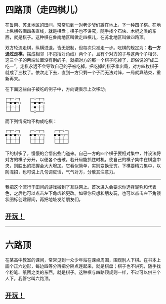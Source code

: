# 四路顶（走四棋儿）

在鲁南、苏北地区的田间，常常见到一对老少爷们蹲在地上，下一种四子棋。在地上纵横各画四条直线，就是棋盘；棋子也不讲究，随手找个石块、木棍之类的东西，就是棋子。这种棋在鲁南地区叫做走四棋儿，在苏北地区叫做四路顶。

双方轮流走棋，纵横进退，皆无限制，但每次只准走一步。吃棋的规定为：**若一方通过走棋**，摆成相邻（不包括对角线）两个子，且有个对方的子与这两个子相邻、这三个子的两端位置没有别的子，就把对方的那一个棋子吃掉了，即俗说的“成二吃一”。走棋永远不会导致自己的子被吃掉。把吃掉的棋子拿出局，对方四枚棋子就成了三枚了。依次走下去，直到一方只剩一个子而无法对阵，一局就算结束，重新再来。

在下面这些白子被吃的例子中，方向键表示上次移动。

```
┌─┬─↓─┐    ┌─↓─┬─┐
├─●─●─○    ├─●─●─○
├─┼─┼─┤    ├─●─┼─┤
└─┴─┴─┘    └─○─┴─┘
```

而下列情况均不构成吃棋：

```
┌─┬─↓─┐    ┌─↓─┬─┐    ┌─┬─↓─┐
●─●─●─○    ●─●─○─○    ●─●─○─┤
├─┼─┼─┤    ├─┼─┼─┤    ├─┼─┼─┤
└─┴─┴─┘    └─┴─┴─┘    └─┴─┴─┘
```

下的棋多了，慢慢的会悟出些门道来。自己一方的四个棋子要相对集中，并设法将对方的棋子分开，以便各个击破。若开局能抓住时机，使自己的棋子集中在棋盘中央，则胜出的把握会大大增加。它看似简单，实则变换无穷。下棋要精力集中，以防混招，也可说上几句调皮话，气气对方，分散其注意力。

---

我把这个流行于田间的游戏搬到了互联网上。首次进入会要求你选择昵称和代表色，之后也可以点击左下角齿轮更改。如果你只想和朋友玩，也可以点击左下角锁状图标创建房间，再把地址发给朋友们。

## [开玩！](http://handsomeone.com/demo/siluding/?gameType=SiLuDing)

---

# 六路顶

在某高中教室的课间，常常见到一众少年站在课桌周围，围观别人下棋。在书本上画个正六边形，每边四等分再把分隔点连起来，就是棋盘；棋子也不讲究，随手找个粉笔、纸团之类的东西，就是棋子。这种棋与四路顶规则一样，不过可以供三个人下，我管它叫六路顶。

## [开玩！](http://handsomeone.com/demo/siluding/?gameType=LiuLuDing)

